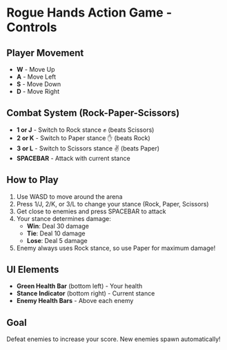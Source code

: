 # Rogue Hands Action Game - Controls

## Player Movement
- **W** - Move Up
- **A** - Move Left  
- **S** - Move Down
- **D** - Move Right

## Combat System (Rock-Paper-Scissors)
- **1 or J** - Switch to Rock stance ✊ (beats Scissors)
- **2 or K** - Switch to Paper stance ✋ (beats Rock)
- **3 or L** - Switch to Scissors stance ✌️ (beats Paper)
- **SPACEBAR** - Attack with current stance

## How to Play
1. Use WASD to move around the arena
2. Press 1/J, 2/K, or 3/L to change your stance (Rock, Paper, Scissors)
3. Get close to enemies and press SPACEBAR to attack
4. Your stance determines damage:
   - **Win**: Deal 30 damage
   - **Tie**: Deal 10 damage  
   - **Lose**: Deal 5 damage
5. Enemy always uses Rock stance, so use Paper for maximum damage!

## UI Elements
- **Green Health Bar** (bottom left) - Your health
- **Stance Indicator** (bottom right) - Current stance
- **Enemy Health Bars** - Above each enemy

## Goal
Defeat enemies to increase your score. New enemies spawn automatically!